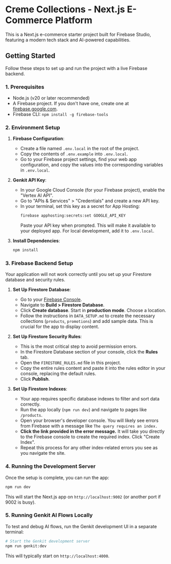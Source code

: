 
# Creme Collections - Next.js E-Commerce Platform

This is a Next.js e-commerce starter project built for Firebase Studio, featuring a modern tech stack and AI-powered capabilities.

## Getting Started

Follow these steps to set up and run the project with a live Firebase backend.

### 1. Prerequisites

*   Node.js (v20 or later recommended)
*   A Firebase project. If you don't have one, create one at [firebase.google.com](https://firebase.google.com).
*   Firebase CLI: `npm install -g firebase-tools`

### 2. Environment Setup

1.  **Firebase Configuration**:
    *   Create a file named `.env.local` in the root of the project.
    *   Copy the contents of `.env.example` into `.env.local`.
    *   Go to your Firebase project settings, find your web app configuration, and copy the values into the corresponding variables in `.env.local`.

2.  **Genkit API Key**:
    *   In your Google Cloud Console (for your Firebase project), enable the "Vertex AI API".
    *   Go to "APIs & Services" > "Credentials" and create a new API key.
    *   In your terminal, set this key as a secret for App Hosting:
        ```bash
        firebase apphosting:secrets:set GOOGLE_API_KEY
        ```
        Paste your API key when prompted. This will make it available to your deployed app. For local development, add it to `.env.local`.

3.  **Install Dependencies**:
    ```bash
    npm install
    ```

### 3. Firebase Backend Setup

Your application will not work correctly until you set up your Firestore database and security rules.

1.  **Set Up Firestore Database**:
    *   Go to your [Firebase Console](https://console.firebase.google.com/).
    *   Navigate to **Build > Firestore Database**.
    *   Click **Create database**. Start in **production mode**. Choose a location.
    *   Follow the instructions in `DATA_SETUP.md` to create the necessary collections (`products`, `promotions`) and add sample data. This is crucial for the app to display content.

2.  **Set Up Firestore Security Rules**:
    *   This is the most critical step to avoid permission errors.
    *   In the Firestore Database section of your console, click the **Rules** tab.
    *   Open the `FIRESTORE_RULES.md` file in this project.
    *   Copy the entire rules content and paste it into the rules editor in your console, replacing the default rules.
    *   Click **Publish**.

3.  **Set Up Firestore Indexes**:
    *   Your app requires specific database indexes to filter and sort data correctly.
    *   Run the app locally (`npm run dev`) and navigate to pages like `/products`.
    *   Open your browser's developer console. You will likely see errors from Firebase with a message like `The query requires an index.`
    *   **Click the link provided in the error message.** It will take you directly to the Firebase console to create the required index. Click "Create Index".
    *   Repeat this process for any other index-related errors you see as you navigate the site.

### 4. Running the Development Server

Once the setup is complete, you can run the app:

```bash
npm run dev
```

This will start the Next.js app on `http://localhost:9002` (or another port if 9002 is busy).

### 5. Running Genkit AI Flows Locally

To test and debug AI flows, run the Genkit development UI in a separate terminal:

```bash
# Start the Genkit development server
npm run genkit:dev
```

This will typically start on `http://localhost:4000`.
